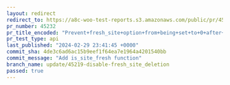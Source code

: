 ```yaml
---
layout: redirect
redirect_to: https://a8c-woo-test-reports.s3.amazonaws.com/public/pr/45232/api/index.html
pr_number: 45232
pr_title_encoded: "Prevent+fresh_site+option+from+being+set+to+0+after+WooCommerce+installation"
pr_test_type: api
last_published: "2024-02-29 23:41:45 +0000"
commit_sha: 4de3c6ad6ac15b9eef1f64ea7e1964a4201540bb
commit_message: "Add is_site_fresh function"
branch_name: update/45219-disable-fresh_site_deletion
passed: true
---
```


